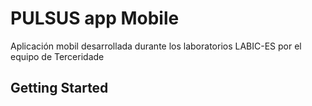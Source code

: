 # PULSUS app Mobile

Aplicación mobil desarrollada durante los laboratorios LABIC-ES por el equipo de Terceridade

## Getting Started
